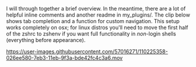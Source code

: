 
I will through together a brief overview. In the meantime, there are a lot of helpful inline comments and another readme in my_plugins/. The clip below shows tab completion and a function for custom navigation. This setup works completely on osx; for linux distros you'll need to move the first half of the zshrc to zshenv if you want full functionality in _non_-login shells (everything before appearance).


https://user-images.githubusercontent.com/57016271/110225358-026ee580-7eb3-11eb-9f3a-bde42fc4c3a6.mov
